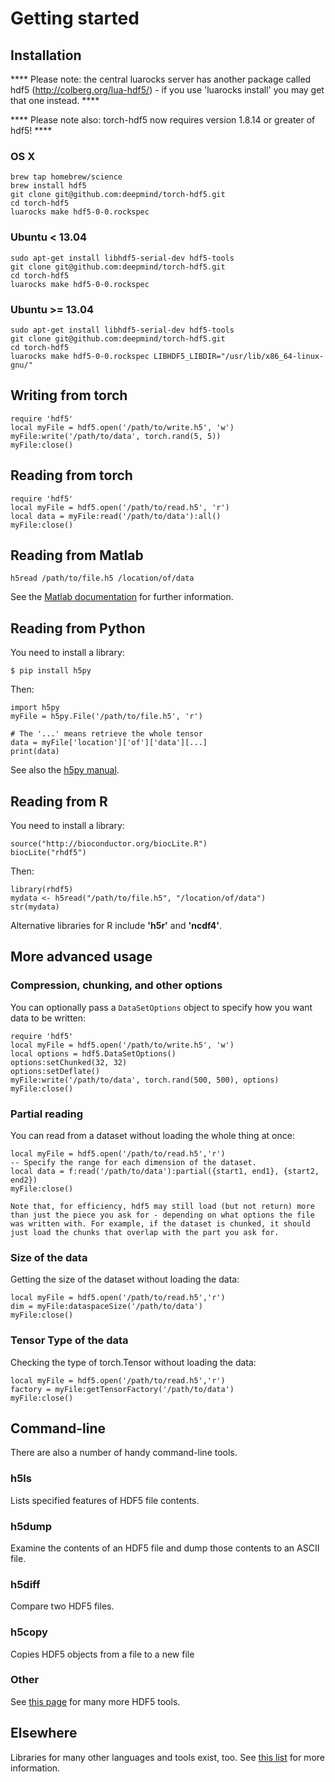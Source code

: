 # Getting started

## Installation

**** Please note: the central luarocks server has another package called hdf5 (http://colberg.org/lua-hdf5/) - if you use 'luarocks install' you may get that one instead. ****

**** Please note also: torch-hdf5 now requires version 1.8.14 or greater of hdf5! ****

### OS X

    brew tap homebrew/science
    brew install hdf5
    git clone git@github.com:deepmind/torch-hdf5.git
    cd torch-hdf5
    luarocks make hdf5-0-0.rockspec

### Ubuntu < 13.04

    sudo apt-get install libhdf5-serial-dev hdf5-tools
    git clone git@github.com:deepmind/torch-hdf5.git
    cd torch-hdf5
    luarocks make hdf5-0-0.rockspec

### Ubuntu >= 13.04

    sudo apt-get install libhdf5-serial-dev hdf5-tools
    git clone git@github.com:deepmind/torch-hdf5.git
    cd torch-hdf5
    luarocks make hdf5-0-0.rockspec LIBHDF5_LIBDIR="/usr/lib/x86_64-linux-gnu/"

## Writing from torch

    require 'hdf5'
    local myFile = hdf5.open('/path/to/write.h5', 'w')
    myFile:write('/path/to/data', torch.rand(5, 5))
    myFile:close()

## Reading from torch

    require 'hdf5'
    local myFile = hdf5.open('/path/to/read.h5', 'r')
    local data = myFile:read('/path/to/data'):all()
    myFile:close()

## Reading from Matlab

    h5read /path/to/file.h5 /location/of/data

See the [Matlab documentation](http://www.mathworks.co.uk/help/matlab/hdf5-files.html) for further information.

## Reading from Python

You need to install a library:

    $ pip install h5py

Then:

    import h5py
    myFile = h5py.File('/path/to/file.h5', 'r')

    # The '...' means retrieve the whole tensor
    data = myFile['location']['of']['data'][...]
    print(data)

See also the [h5py manual](http://www.h5py.org/docs/).

## Reading from R

You need to install a library:

    source("http://bioconductor.org/biocLite.R")
    biocLite("rhdf5")

Then:

    library(rhdf5)
    mydata <- h5read("/path/to/file.h5", "/location/of/data")
    str(mydata)

Alternative libraries for R include **'h5r'** and **'ncdf4'**.

## More advanced usage

### Compression, chunking, and other options

You can optionally pass a `DataSetOptions` object to specify how you want data to be written:

    require 'hdf5'
    local myFile = hdf5.open('/path/to/write.h5', 'w')
    local options = hdf5.DataSetOptions()
    options:setChunked(32, 32)
    options:setDeflate()
    myFile:write('/path/to/data', torch.rand(500, 500), options)
    myFile:close()

### Partial reading

You can read from a dataset without loading the whole thing at once:

    local myFile = hdf5.open('/path/to/read.h5','r')
    -- Specify the range for each dimension of the dataset.
    local data = f:read('/path/to/data'):partial({start1, end1}, {start2, end2})
	myFile:close()
    
	Note that, for efficiency, hdf5 may still load (but not return) more than just the piece you ask for - depending on what options the file was written with. For example, if the dataset is chunked, it should just load the chunks that overlap with the part you ask for.

### Size of the data

Getting the size of the dataset without loading the data:
	
	local myFile = hdf5.open('/path/to/read.h5','r')
	dim = myFile:dataspaceSize('/path/to/data')
    myFile:close()

### Tensor Type of the data

Checking the type of torch.Tensor without loading the data:
	
	local myFile = hdf5.open('/path/to/read.h5','r')
	factory = myFile:getTensorFactory('/path/to/data')
    myFile:close()

## Command-line

There are also a number of handy command-line tools.

### h5ls

Lists specified features of HDF5 file contents.

### h5dump

Examine the contents of an HDF5 file and dump those contents to an ASCII file.

### h5diff

Compare two HDF5 files.

### h5copy

Copies HDF5 objects from a file to a new file

### Other

See [this page](http://www.hdfgroup.org/HDF5/doc/RM/Tools.html) for many more HDF5 tools.

## Elsewhere

Libraries for many other languages and tools exist, too. See [this list](http://en.wikipedia.org/wiki/Hierarchical_Data_Format#Interfaces) for more information.
